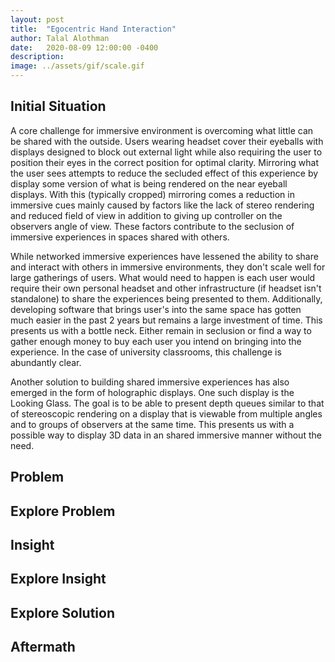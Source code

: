 ```yaml
---
layout: post
title:  "Egocentric Hand Interaction"
author: Talal Alothman
date:   2020-08-09 12:00:00 -0400
description: 
image: ../assets/gif/scale.gif
---
```


## Initial Situation
A core challenge for immersive environment is overcoming what little can be shared with the outside. Users wearing headset cover their eyeballs with displays designed to block out external light while also requiring the user to position their eyes in the correct position for optimal clarity. Mirroring what the user sees attempts to reduce the secluded effect of this experience by display some version of what is being rendered on the near eyeball displays. With this (typically cropped) mirroring comes a reduction in immersive cues mainly caused by factors like the lack of stereo rendering and reduced field of view in addition to giving up controller on the observers angle of view. These factors contribute to the seclusion of immersive experiences in spaces shared with others.

While networked immersive experiences have lessened the ability to share and interact with others in immersive environments, they don't scale well for large gatherings of users. What would need to happen is each user would require their own personal headset and other infrastructure (if headset isn't standalone) to share the experiences being presented to them. Additionally, developing software that brings user's into the same space has gotten much easier in the past 2 years but remains a large investment of time. This presents us with a bottle neck. Either remain in seclusion or find a way to gather enough money to buy each user you intend on bringing into the experience. In the case of university classrooms, this challenge is abundantly clear.

Another solution to building shared immersive experiences has also emerged in the form of holographic displays. One such display is the Looking Glass. The goal is to be able to present depth queues similar to that of stereoscopic rendering on a display that is viewable from multiple angles and to groups of observers at the same time. This presents us with a possible way to display 3D data in an shared immersive manner without the need.

## Problem

## Explore Problem

## Insight

## Explore Insight

## Explore Solution

## Aftermath
